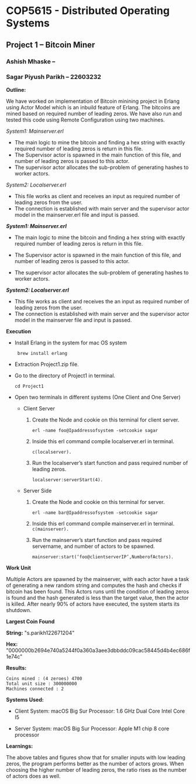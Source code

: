
# COP5615 - Distributed Operating Systems

## Project 1 – Bitcoin Miner

### Ashish Mhaske –

### Sagar Piyush Parikh – 22603232

**Outline:**

We have worked on implementation of Bitcoin minining project in Erlang using Actor Model which is an inbuild feature of Erlang. The bitcoins are mined based on required number of leading zeros. We have also run and tested this code using Remote Configuration using two machines.

*System1: Mainserver.erl*
- The main logic to mine the bitcoin and finding a hex string with exactly required number of leading zeros is return in this file.
- The Supervisor actor is spawned in the main function of this file, and number of leading zeros is passed to this actor.
- The supervisor actor allocates the sub-problem of generating hashes to worker actors.

*System2: Localserver.erl*
- This file works as client and receives an input as required number of leading zeros from the user.
- The connection is established with main server and the supervisor actor model in the mainserver.erl file and input is passed.


***System1: Mainserver.erl***

 - The main logic to mine the bitcoin and finding a hex string with exactly required number of leading zeros is return in this file.

- The Supervisor actor is spawned in the main function of this file, and number of leading zeros is passed to this actor.

- The supervisor actor allocates the sub-problem of generating hashes to worker actors.

***System2: Localserver.erl***

- This file works as client and receives the an input as required number of leading zeros from the user.
- The connection is established with main server and the supervisor actor model in the mainserver file and input is passed.

**Execution**

- Install Erlang in the system for mac OS system

    ``
brew install erlang``
- Extraction Project1.zip file.
- Go to the directory of Project1 in terminal.

  ``cd Project1``

- Open two terminals in different systems (One Client and One Server)
	- Client Server
		1.	Create the Node and cookie on this terminal for client server.

			``erl -name foo@Ipaddressofsystem -setcookie sagar``

		2.	Inside this erl command compile localserver.erl in terminal.

			``c(localserver).``

		3.	Run the localserver’s start function and pass required number of leading zeros.

			``localserver:serverStart(4).``

	- Server Side
		1.	Create the Node and cookie on this terminal for server.

			``erl -name bar@Ipaddressofsystem -setcookie sagar``

		2.	Inside this erl command compile mainserver.erl in terminal.
		``c(mainserver).``

		3.	Run the mainserver’s start function and pass required servername, and number of actors to be spawned.

			``mainserver:start(‘foo@clientserverIP’,NumberofActors).``

	
**Work Unit**

Multiple Actors are spawned by the mainserver, with each actor have a task of generating a new random string and computes the hash and checks if bitcoin has been found. This Actors runs until the condition of leading zeros is found and the hash generated is less than the target value, then the actor is killed. After nearly 90% of actors have executed, the system starts its shutdown.

**Largest Coin Found**

**String:** "s.parikh122671204"

**Hex:**
"0000000b2694e740a5244f0a360a3aee3dbbddc09cac58445d4b4ec686f1e74c"

**Results:**

	Coins mined : (4 zeroes) 4700
	Total unit size : 300000000
	Machines connected : 2

**Systems Used:**

- Client System: 
macOS Big Sur
Processor: 1.6 GHz Dual Core Intel Core I5

- Server System:
macOS Big Sur
Processor: Apple M1 chip 8 core processor


**Learnings:**

The above tables and figures show that for smaller inputs with low leading zeros, the program performs better as the number of actors grows. When choosing the higher number of leading zeros, the ratio rises as the number of actors does as well.

	
